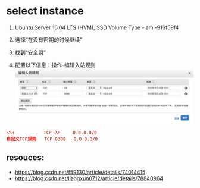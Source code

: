 # select instance

1. Ubuntu Server 16.04 LTS (HVM), SSD Volume Type - ami-916f59f4
2. 选择“在没有密钥的时候继续”

3. 找到“安全组”
4. 配置以下信息：操作-编辑入站规则
![](2018-04-07-00-30-48.png)
```conf
SSH           TCP 22     0.0.0.0/0
自定义TCP规则   TCP 8388   0.0.0.0/0
```


## resouces:
+ https://blog.csdn.net/f59130/article/details/74014415
+ https://blog.csdn.net/liangxun0712/article/details/78840964